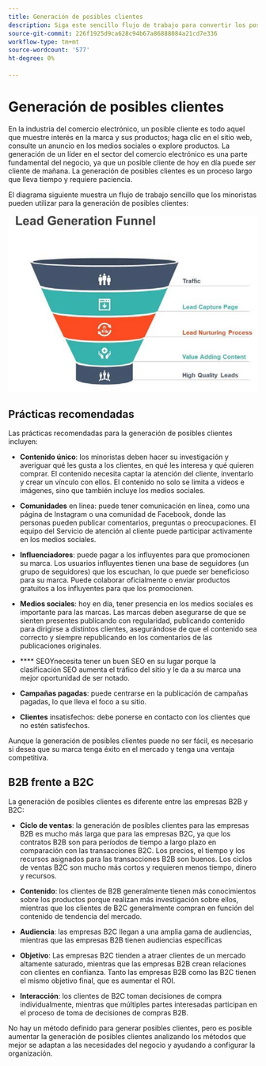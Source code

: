 ```yaml
---
title: Generación de posibles clientes
description: Siga este sencillo flujo de trabajo para convertir los posibles clientes del comercio electrónico en clientes de transacciones.
source-git-commit: 226f1925d9ca628c94b67a86888084a21cd7e336
workflow-type: tm+mt
source-wordcount: '577'
ht-degree: 0%

---
```



# Generación de posibles clientes

En la industria del comercio electrónico, un posible cliente es todo aquel que muestre interés en la marca y sus productos; haga clic en el sitio web, consulte un anuncio en los medios sociales o explore productos. La generación de un líder en el sector del comercio electrónico es una parte fundamental del negocio, ya que un posible cliente de hoy en día puede ser cliente de mañana. La generación de posibles clientes es un proceso largo que lleva tiempo y requiere paciencia.

El diagrama siguiente muestra un flujo de trabajo sencillo que los minoristas pueden utilizar para la generación de posibles clientes:

![Diagrama del canal de generación de posibles clientes](../../assets/playbooks/lead-generation-funnel.png)

## Prácticas recomendadas

Las prácticas recomendadas para la generación de posibles clientes incluyen:

- **Contenido único**: los minoristas deben hacer su investigación y averiguar qué les gusta a los clientes, en qué les interesa y qué quieren comprar. El contenido necesita captar la atención del cliente, inventarlo y crear un vínculo con ellos. El contenido no solo se limita a vídeos e imágenes, sino que también incluye los medios sociales.

- **Comunidades** en línea: puede tener comunicación en línea, como una página de Instagram o una comunidad de Facebook, donde las personas pueden publicar comentarios, preguntas o preocupaciones. El equipo del Servicio de atención al cliente puede participar activamente en los medios sociales.

- **Influenciadores**: puede pagar a los influyentes para que promocionen su marca. Los usuarios influyentes tienen una base de seguidores (un grupo de seguidores) que los escuchan, lo que puede ser beneficioso para su marca. Puede colaborar oficialmente o enviar productos gratuitos a los influyentes para que los promocionen.

- **Medios sociales**: hoy en día, tener presencia en los medios sociales es importante para las marcas. Las marcas deben asegurarse de que se sienten presentes publicando con regularidad, publicando contenido para dirigirse a distintos clientes, asegurándose de que el contenido sea correcto y siempre republicando en los comentarios de las publicaciones originales.

- **** SEOYnecesita tener un buen SEO en su lugar porque la clasificación SEO aumenta el tráfico del sitio y le da a su marca una mejor oportunidad de ser notado.

- **Campañas pagadas**: puede centrarse en la publicación de campañas pagadas, lo que lleva el foco a su sitio.

- **Clientes** insatisfechos: debe ponerse en contacto con los clientes que no estén satisfechos.

Aunque la generación de posibles clientes puede no ser fácil, es necesario si desea que su marca tenga éxito en el mercado y tenga una ventaja competitiva.

## B2B frente a B2C

La generación de posibles clientes es diferente entre las empresas B2B y B2C:

- **Ciclo de ventas**: la generación de posibles clientes para las empresas B2B es mucho más larga que para las empresas B2C, ya que los contratos B2B son para períodos de tiempo a largo plazo en comparación con las transacciones B2C. Los precios, el tiempo y los recursos asignados para las transacciones B2B son buenos. Los ciclos de ventas B2C son mucho más cortos y requieren menos tiempo, dinero y recursos.

- **Contenido**: los clientes de B2B generalmente tienen más conocimientos sobre los productos porque realizan más investigación sobre ellos, mientras que los clientes de B2C generalmente compran en función del contenido de tendencia del mercado.

- **Audiencia**: las empresas B2C llegan a una amplia gama de audiencias, mientras que las empresas B2B tienen audiencias específicas

- **Objetivo**: Las empresas B2C tienden a atraer clientes de un mercado altamente saturado, mientras que las empresas B2B crean relaciones con clientes en confianza. Tanto las empresas B2B como las B2C tienen el mismo objetivo final, que es aumentar el ROI.

- **Interacción**: los clientes de B2C toman decisiones de compra individualmente, mientras que múltiples partes interesadas participan en el proceso de toma de decisiones de compras B2B.

No hay un método definido para generar posibles clientes, pero es posible aumentar la generación de posibles clientes analizando los métodos que mejor se adaptan a las necesidades del negocio y ayudando a configurar la organización.
